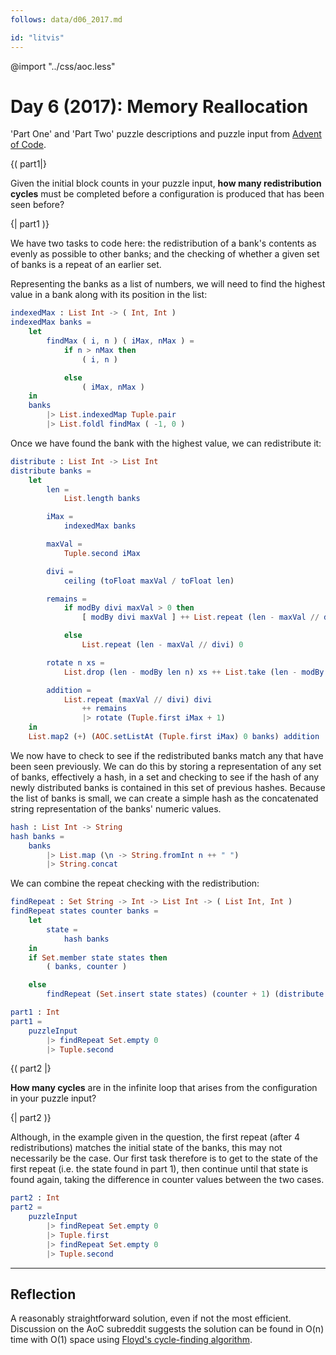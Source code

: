 ```yaml
---
follows: data/d06_2017.md

id: "litvis"
---
```


@import "../css/aoc.less"

# Day 6 (2017): Memory Reallocation

'Part One' and 'Part Two' puzzle descriptions and puzzle input from [Advent of Code](https://adventofcode.com/2017/day/6).

{( part1|}

Given the initial block counts in your puzzle input, **how many redistribution cycles** must be completed before a configuration is produced that has been seen before?

{| part1 )}

We have two tasks to code here: the redistribution of a bank's contents as evenly as possible to other banks; and the checking of whether a given set of banks is a repeat of an earlier set.

Representing the banks as a list of numbers, we will need to find the highest value in a bank along with its position in the list:

```elm {l}
indexedMax : List Int -> ( Int, Int )
indexedMax banks =
    let
        findMax ( i, n ) ( iMax, nMax ) =
            if n > nMax then
                ( i, n )

            else
                ( iMax, nMax )
    in
    banks
        |> List.indexedMap Tuple.pair
        |> List.foldl findMax ( -1, 0 )
```

Once we have found the bank with the highest value, we can redistribute it:

```elm {l}
distribute : List Int -> List Int
distribute banks =
    let
        len =
            List.length banks

        iMax =
            indexedMax banks

        maxVal =
            Tuple.second iMax

        divi =
            ceiling (toFloat maxVal / toFloat len)

        remains =
            if modBy divi maxVal > 0 then
                [ modBy divi maxVal ] ++ List.repeat (len - maxVal // divi - 1) 0

            else
                List.repeat (len - maxVal // divi) 0

        rotate n xs =
            List.drop (len - modBy len n) xs ++ List.take (len - modBy len n) xs

        addition =
            List.repeat (maxVal // divi) divi
                ++ remains
                |> rotate (Tuple.first iMax + 1)
    in
    List.map2 (+) (AOC.setListAt (Tuple.first iMax) 0 banks) addition
```

We now have to check to see if the redistributed banks match any that have been seen previously. We can do this by storing a representation of any set of banks, effectively a hash, in a set and checking to see if the hash of any newly distributed banks is contained in this set of previous hashes. Because the list of banks is small, we can create a simple hash as the concatenated string representation of the banks' numeric values.

```elm {l}
hash : List Int -> String
hash banks =
    banks
        |> List.map (\n -> String.fromInt n ++ " ")
        |> String.concat
```

We can combine the repeat checking with the redistribution:

```elm {l}
findRepeat : Set String -> Int -> List Int -> ( List Int, Int )
findRepeat states counter banks =
    let
        state =
            hash banks
    in
    if Set.member state states then
        ( banks, counter )

    else
        findRepeat (Set.insert state states) (counter + 1) (distribute banks)
```

```elm {l r}
part1 : Int
part1 =
    puzzleInput
        |> findRepeat Set.empty 0
        |> Tuple.second
```

{( part2 |}

**How many cycles** are in the infinite loop that arises from the configuration in your puzzle input?

{| part2 )}

Although, in the example given in the question, the first repeat (after 4 redistributions) matches the initial state of the banks, this may not necessarily be the case. Our first task therefore is to get to the state of the first repeat (i.e. the state found in part 1), then continue until that state is found again, taking the difference in counter values between the two cases.

```elm {l r}
part2 : Int
part2 =
    puzzleInput
        |> findRepeat Set.empty 0
        |> Tuple.first
        |> findRepeat Set.empty 0
        |> Tuple.second
```

---

## Reflection

A reasonably straightforward solution, even if not the most efficient. Discussion on the AoC subreddit suggests the solution can be found in O(n) time with O(1) space using [Floyd's cycle-finding algorithm](https://en.wikipedia.org/wiki/Cycle_detection#Floyd.27s_Tortoise_and_Hare).

